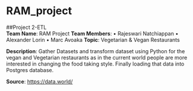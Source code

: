 # RAM_project
##Project 2-ETL   
**Team Name**: 
RAM Project 
**Team Members**:
• Rajeswari Natchiappan 
• Alexander Lorin 
• Marc Avoaka 
**Topic**: 
Vegetarian & Vegan Restaurants 

**Description**: 
 Gather Datasets and transform dataset using Python for the vegan and Vegetarian restaurants 
as in the current world people are more interested in changing the food taking style. Finally loading that 
data into Postgres database.  

**Source**: 
https://data.world/ 

             
 
 